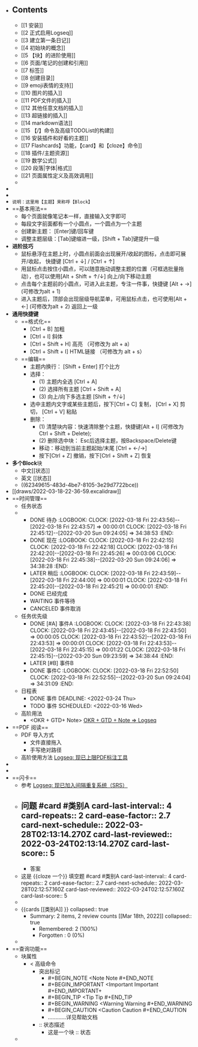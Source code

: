 - ## Contents
	- [[1 安装]]
	- [[2 正式启用Logseq]]
	- [[3 建立第一条日记]]
	- [[4 初始块的概念]]
	- [[5 【块】的进阶使用]]
	- [[6 页面/笔记的创建和引用]]
	- [[7 标签]]
	- [[8 创建目录]]
	- [[9 emoji表情的支持]]
	- [[10 图片的插入]]
	- [[11 PDF文件的插入]]
	- [[12 其他任意文档的插入]]
	- [[13 超链接的插入]]
	- [[14 markdown语法]]
	- [[15  【/】命令及高级TODOList的构建]]
	- [[16 安装插件和好看的主题]]
	- [[17 Flashcards】功能，【card】和【cloze】命令]]
	- [[18 插件/主题资源]]
	- [[19 数学公式]]
	- [[20 段落|字体|格式]]
	- [[21 页面属性定义及高效调用]]
	-
-
-
- `说明：这里用【主题】来称呼【Block】`
- ==基本用法==
	- 每个页面就像笔记本一样，直接输入文字即可
	- 每段文字前面都有一个小圆点，一个圆点为一个主题
	- 创建新主题： [Enter]键/回车键
	- 调整主题层级：[Tab]键缩进一级，[Shift + Tab]键提升一级
- **进阶技巧**
	- 鼠标悬浮在主题上时，小圆点前面会出现展开/收起的图标，点击即可展开/收起， 快捷键 [Ctrl + ↓] / [Ctrl + ↑]
	- 用鼠标点击按住小圆点，可以随意拖动调整主题的位置（可框选批量拖动），也可以使用[Alt + Shift + ↑/↓] 向上/向下移动主题
	- 点击每个主题前的小圆点，可进入此主题，专注一件事，快捷键 [Alt + →] (可修改为alt + 1)
	- 进入主题后，顶部会出现层级导航菜单，可用鼠标点击，也可使用[Alt + ←] (可修改为alt + 2) 返回上一级
- **通用快捷键**
	- ==格式化==
		- [Ctrl + B]  加粗
		- [Ctrl + I]  斜体
		- [Ctrl + Shift + H]  高亮 （可修改为 alt + a）
		- [Ctrl + Shift + I]  HTML链接 （可修改为 alt + s）
	- ==编辑==
		- 主题内换行： [Shift + Enter]
		  打个比方
		- 选择：
			- (1) 主题内全选 [Ctrl + A]
			- (2) 选择所有主题 [Ctrl + Shift + A]
			- (3) 向上/向下多选主题 [Shift +  ↑/↓]
		- 选中主题内文字或某些主题后，按下[Ctrl + C]  复制， [Ctrl + X]  剪切， [Ctrl + V] 粘贴
		- 删除：
			- (1) 清楚块内容：快速清除整个主题，快捷键[Alt + I]  (可修改为 Ctrl + Shift + Delete);
			- (2) 删除选中块： Esc后选择主题，按Backspace/Delete键
			- 移动：移动到当前主题起始/末尾 [Ctrl + ←/→]
			- 按下[Ctrl + Z]  撤销，按下[Ctrl + Shift + Z] 恢复
- **多个Block**块
	- 中文[[状态]]
	- 英文 [[状态]]
	- ((62349615-483d-4be7-8105-3e29d7722bce))
- [[draws/2022-03-18-22-36-59.excalidraw]]
- ==时间管理==
	- 任务状态
	-
		- DONE 待办
		  :LOGBOOK:
		  CLOCK: [2022-03-18 Fri 22:43:56]--[2022-03-18 Fri 22:43:57] =>  00:00:01
		  CLOCK: [2022-03-18 Fri 22:45:12]--[2022-03-20 Sun 09:24:05] =>  34:38:53
		  :END:
		- DONE 现在
		  :LOGBOOK:
		  CLOCK: [2022-03-18 Fri 22:42:15]
		  CLOCK: [2022-03-18 Fri 22:42:18]
		  CLOCK: [2022-03-18 Fri 22:42:20]--[2022-03-18 Fri 22:45:26] =>  00:03:06
		  CLOCK: [2022-03-18 Fri 22:45:38]--[2022-03-20 Sun 09:24:06] =>  34:38:28
		  :END:
		- LATER 稍后
		  :LOGBOOK:
		  CLOCK: [2022-03-18 Fri 22:43:59]--[2022-03-18 Fri 22:44:00] =>  00:00:01
		  CLOCK: [2022-03-18 Fri 22:45:20]--[2022-03-18 Fri 22:45:21] =>  00:00:01
		  :END:
		- DONE 已经完成
		- WAITING  事件等待
		- CANCELED 事件取消
	- 任务优先级
		- DONE [#A] 事件A
		  :LOGBOOK:
		  CLOCK: [2022-03-18 Fri 22:43:38]
		  CLOCK: [2022-03-18 Fri 22:43:45]--[2022-03-18 Fri 22:43:50] =>  00:00:05
		  CLOCK: [2022-03-18 Fri 22:43:52]--[2022-03-18 Fri 22:43:53] =>  00:00:01
		  CLOCK: [2022-03-18 Fri 22:43:53]--[2022-03-18 Fri 22:45:15] =>  00:01:22
		  CLOCK: [2022-03-18 Fri 22:45:15]--[2022-03-20 Sun 09:23:59] =>  34:38:44
		  :END:
		- LATER  [#B] 事件B
		- DONE 事件C
		  :LOGBOOK:
		  CLOCK: [2022-03-18 Fri 22:52:50]
		  CLOCK: [2022-03-18 Fri 22:52:55]--[2022-03-20 Sun 09:24:04] =>  34:31:09
		  :END:
	- 日程表
		- DONE 事件
		  DEADLINE: <2022-03-24 Thu>
		- TODO 事件
		  SCHEDULED: <2022-03-16 Wed>
	- 高阶用法
		- <OKR + GTD+ Note> [OKR + GTD + Note => Logseq](https://zhuanlan.zhihu.com/p/369386414)
- ==PDF 阅读==
	- PDF 导入方式
		- 文件直接拖入
		- 手写绝对路径
	- 高阶使用方法 [Logseq: 现已上限PDF标注工具](https://zhuanlan.zhihu.com/p/397352305)
-
-
- ==闪卡==
	- 参考 [Logseq: 现已加入间隔重复系统（SRS）](https://zhuanlan.zhihu.com/p/392408529)
	- 问题 #card #类别A
	  card-last-interval:: 4
	  card-repeats:: 2
	  card-ease-factor:: 2.7
	  card-next-schedule:: 2022-03-28T02:13:14.270Z
	  card-last-reviewed:: 2022-03-24T02:13:14.270Z
	  card-last-score:: 5
		-
		- 答案
	- 这是 {{cloze 一个}} 填空题 #card #类别A
	  card-last-interval:: 4
	  card-repeats:: 2
	  card-ease-factor:: 2.7
	  card-next-schedule:: 2022-03-28T02:12:57.160Z
	  card-last-reviewed:: 2022-03-24T02:12:57.160Z
	  card-last-score:: 5
	-
	- {{cards [[类别A]] }}
	  collapsed:: true
		- Summary: 2 items, 2 review counts [[Mar 18th, 2022]]
		  collapsed:: true
			- Remembered:   2 (100%)
			- Forgotten :   0 (0%)
	-
- ==查询功能==
	- 块属性
		- < 高级命令
			- 突出标记
				- #+BEGIN_NOTE
				  <Note    Note
				  #+END_NOTE
				- #+BEGIN_IMPORTANT
				  <Important    Important
				  #+END_IMPORTANT+
				- #+BEGIN_TIP
				  <Tip     Tip
				  #+END_TIP
				- #+BEGIN_WARNING
				  <Warning    Warning
				  #+END_WARNING
				- #+BEGIN_CAUTION
				  <Caution     Caution
				  #+END_CAUTION
				- ............详见帮助文档
			- :: 状态描述
				- 这是一个块
				  :: 状态
	-